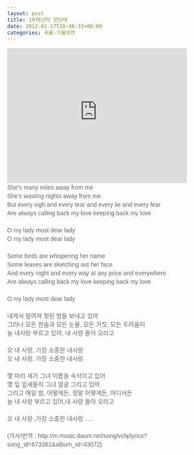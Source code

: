 ```yaml
---
layout: post
title: 1976년의 안단테
date: 2012-01-17T20:48:33+00:00
categories: 귀를-기울이면
---
```

<IFRAME height=315 src="http://www.youtube.com/embed/j8-ikaIpkjw" frameBorder=0 width=420 allowfullscreen=""></IFRAME> <br /><SPAN style="LINE-HEIGHT: 20px; FONT-FAMILY: 'Malgun Gothic', '맑은 고딕', sans-serif; COLOR: rgb(102,102,102); FONT-SIZE: 14px; -webkit-text-size-adjust: none" class=Apple-style-span>She's many miles away from me&nbsp;<br />She's wasting nights away from me&nbsp;<br />But every sigh and every tear and every lie and every fear&nbsp;<br />Are always calling back my love keeping back my love&nbsp;<br /><br />O my lady most dear lady&nbsp;<br />O my lady most dear lady&nbsp;<br /><br />Some birds are whispering her name&nbsp;<br />Some leaves are sketching out her face&nbsp;<br />And every night and every way at any price and everywhere&nbsp;<br />Are always calling back my love keeping back my love&nbsp;<br /><br />O my lady most dear lady&nbsp;<br /><br />내게서 떨어져 헛된 밤들 보내고 있어<br />그러나 모든 한숨과 모든 눈물, 모든 거짓, 모든 두려움이<br />늘 내사랑 부르고 있어, 내 사랑 돌아 오라고<br /><br />오 내 사랑, 가장 소중한 내사랑<br />오 내 사랑, 가장 소중한 내사랑<br /><br />몇 마리 새가 그녀 이름을 속삭이고 있어<br />몇 잎 잎새들이 그녀 얼굴 그리고 있어<br />그리고 매일 밤, 어떻게든, 정말 어떻게든, 어디서든<br />늘 내 사랑 부르고 있어,내 사랑 돌아 오라고<br /><br />오 내 사랑 ,가장 소중한 내사랑 . . .<br /><br />(가사/번역 : http://m.music.daum.net/song/vcliplyrics?song_id=673361&amp;album_id=43072)&nbsp;</SPAN>
